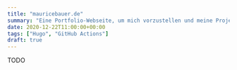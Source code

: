 ```yaml
---
title: "mauricebauer.de"
summary: "Eine Portfolio-Webseite, um mich vorzustellen und meine Projekte zu zeigen"
date: 2020-12-22T11:00:00+00:00
tags: ["Hugo", "GitHub Actions"]
draft: true
---
```


TODO
